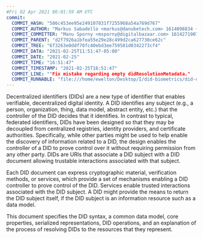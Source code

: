```yaml
---
#Fri 02 Apr 2021 06:01:59 AM UTC
commit:
  COMMIT_HASH: "586c453ee95e249107031f7255968a54a769d767"
  COMMIT_AUTHOR: "Markus Sabadello <markus@danubetech.com> 1614098834 +0100"
  COMMIT_COMMITTER: "Manu Sporny <msporny@digitalbazaar.com> 1614271907 -0500"
  COMMIT_PARENT: "d2f7926a1bfea55e29e28c499d2ca627730ce62c"
  COMMIT_TREE: "6f3263e0ddf70fc40ebd3ee759581d0342273cf4"
  COMMIT_DATA: "2021-02-25T11:51:47-05:00"
  COMMIT_DATE: "2021-02-25"
  COMMIT_TIME: "16:51:47"
  COMMIT_TIMESTAMP: "2021-02-25T16:51:47"
  COMMIT_LINE: ""Fix mistake regarding empty didResolutionMetadata."
  COMMIT_RUNNABLE: "file:///home/ewelton/Desktop/I/did-biometrics/did-core-dataset/analysis/gitinfo/586c453ee95e249107031f7255968a54a769d767/snapshot/index.html"
---
```


<section id="abstract">
<p>
<a>Decentralized identifiers</a> (DIDs) are a new type of identifier that
enables verifiable, decentralized digital identity. A <a>DID</a> identifies any
subject (e.g., a person, organization, thing, data model, abstract entity, etc.)
that the controller of the <a>DID</a> decides that it identifies. In contrast to
typical, federated identifiers, <a>DIDs</a> have been designed so that they may
be decoupled from centralized registries, identity providers, and certificate
authorities. Specifically, while other parties might be used to help enable the
discovery of information related to a <a>DID</a>, the design enables the
controller of a <a>DID</a> to prove control over it without requiring permission
from any other party. <a>DIDs</a> are <a>URIs</a> that associate a <a>DID
subject</a> with a <a>DID document</a> allowing trustable interactions
associated with that subject.
    </p>
<p>
Each <a>DID document</a> can express cryptographic material, <a>verification
methods</a>, or <a>services</a>, which provide a set of mechanisms enabling a
<a>DID controller</a> to prove control of the <a>DID</a>. <a>Services</a> enable
trusted interactions associated with the <a>DID subject</a>. A <a>DID</a> might
provide the means to return the <a>DID subject</a> itself, if the <a>DID
subject</a> is an information resource such as a data model.
    </p>
<p>
This document specifies the DID syntax, a common data model, core properties,
serialized representations, DID operations, and an explanation of the process
of resolving DIDs to the resources that they represent.
    </p>
</section>
